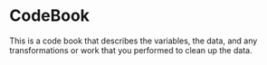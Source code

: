 # CodeBook
This is a code book that describes the variables, the data, and any transformations or work that you performed to clean up the data.
